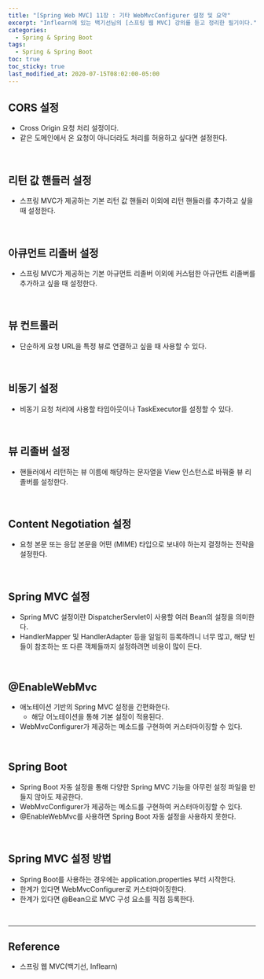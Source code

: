 ```yaml
---
title: "[Spring Web MVC] 11장 : 기타 WebMvcConfigurer 설정 및 요약"
excerpt: "Inflearn에 있는 백기선님의 [스프링 웹 MVC] 강의를 듣고 정리한 필기이다."
categories:
  - Spring & Spring Boot  
tags:
  - Spring & Spring Boot
toc: true
toc_sticky: true
last_modified_at: 2020-07-15T08:02:00-05:00
---
```


## CORS 설정

* Cross Origin 요청 처리 설정이다.
* 같은 도메인에서 온 요청이 아니더라도 처리를 허용하고 싶다면 설정한다.

<br>

## 리턴 값 핸들러 설정

* 스프링 MVC가 제공하는 기본 리턴 값 핸들러 이외에 리턴 핸들러를 추가하고 싶을 때 설정한다.

<br>

## 아큐먼트 리졸버 설정

* 스프링 MVC가 제공하는 기본 아규먼트 리졸버 이외에 커스텀한 아규먼트 리졸버를 추가하고 싶을 때 설정한다.

<br>

## 뷰 컨트롤러

*	단순하게 요청 URL을 특정 뷰로 연결하고 싶을 때 사용할 수 있다.

<br>

## 비동기 설정

* 비동기 요청 처리에 사용할 타임아웃이나 TaskExecutor를 설정할 수 있다.

<br>

## 뷰 리졸버 설정

* 핸들러에서 리턴하는 뷰 이름에 해당하는 문자열을 View 인스턴스로 바꿔줄 뷰 리졸버를 설정한다.

<br>

## Content Negotiation 설정

* 요청 본문 또는 응답 본문을 어떤 (MIME) 타입으로 보내야 하는지 결정하는 전략을 설정한다.

<br>

## Spring MVC 설정

* Spring MVC 설정이란 DispatcherServlet이 사용할 여러 Bean의 설정을 의미한다.
* HandlerMapper 및 HandlerAdapter 등을 일일히 등록하려니 너무 많고, 해당 빈들이 참조하는 또 다른 객체들까지 설정하려면 비용이 많이 든다.

<br>

## @EnableWebMvc

* 애노테이션 기반의 Spring MVC 설정을 간편화한다.
  * 해당 어노테이션을 통해 기본 설정이 적용된다.
* WebMvcConfigurer가 제공하는 메소드를 구현하여 커스터마이징할 수 있다.

<br>

## Spring Boot

* Spring Boot 자동 설정을 통해 다양한 Spring MVC 기능을 아무런 설정 파일을 만들지 않아도 제공한다.
* WebMvcConfigurer가 제공하는 메소드를 구현하여 커스터마이징할 수 있다.
* @EnableWebMvc를 사용하면 Spring Boot 자동 설정을 사용하지 못한다.

<br>

## Spring MVC 설정 방법

* Spring Boot를 사용하는 경우에는 application.properties 부터 시작한다.
* 한계가 있다면 WebMvcConfigurer로 커스터마이징한다.
* 한계가 있다면 @Bean으로 MVC 구성 요소를 직접 등록한다.

<br>

---

## Reference

*	스프링 웹 MVC(백기선, Inflearn)
